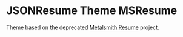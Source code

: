 # JSONResume Theme MSResume

Theme based on the deprecated [Metalsmith Resume](https://github.com/lowmess/metalsmith-resume) project.
